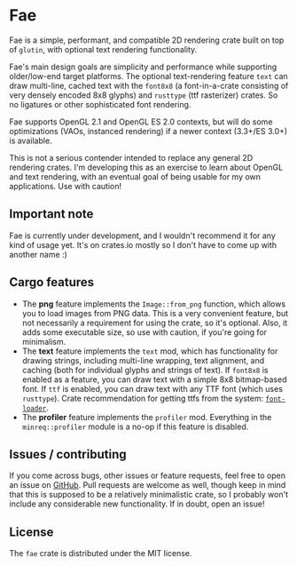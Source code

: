 # Fae
Fae is a simple, performant, and compatible 2D rendering crate built
on top of `glutin`, with optional text rendering functionality.

Fae's main design goals are simplicity and performance while
supporting older/low-end target platforms. The optional text-rendering
feature `text` can draw multi-line, cached text with the `font8x8` (a
font-in-a-crate consisting of very densely encoded 8x8 glyphs) and
`rusttype` (ttf rasterizer) crates. So no ligatures or other
sophisticated font rendering.

Fae supports OpenGL 2.1 and OpenGL ES 2.0 contexts, but will do some
optimizations (VAOs, instanced rendering) if a newer context
(3.3+/ES 3.0+) is available.

This is not a serious contender intended to replace any general 2D
rendering crates. I'm developing this as an exercise to learn about
OpenGL and text rendering, with an eventual goal of being usable for
my own applications. Use with caution!

## Important note
Fae is currently under development, and I wouldn't recommend it for
any kind of usage yet. It's on crates.io mostly so I don't have to
come up with another name :)

## Cargo features
- The **png** feature implements the `Image::from_png` function, which
  allows you to load images from PNG data. This is a very convenient
  feature, but not necessarily a requirement for using the crate, so
  it's optional. Also, it adds some executable size, so use with
  caution, if you're going for minimalism.
- The **text** feature implements the `text` mod, which has
  functionality for drawing strings, including multi-line wrapping,
  text alignment, and caching (both for individual glyphs and strings
  of text). If `font8x8` is enabled as a feature, you can draw text
  with a simple 8x8 bitmap-based font. If `ttf` is enabled, you can
  draw text with any TTF font (which uses `rusttype`). Crate
  recommendation for getting ttfs from the system:
  [`font-loader`](https://crates.io/crates/font-loader).
- The **profiler** feature implements the `profiler` mod.
  Everything in the `minreq::profiler` module is a no-op if this
  feature is disabled.

## Issues / contributing
If you come across bugs, other issues or feature requests, feel free
to open an issue on
[GitHub](https://github.com/neonmoe/fae/issues/new). Pull requests are
welcome as well, though keep in mind that this is supposed to be a
relatively minimalistic crate, so I probably won't include any
considerable new functionality. If in doubt, open an issue!

## License
The `fae` crate is distributed under the MIT license.
